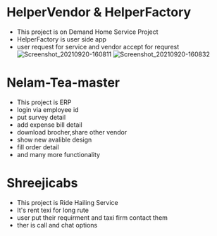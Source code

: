 # HelperVendor & HelperFactory
  - This project is on Demand Home Service Project
  - HelperFactory is user side app
  - user request for service and vendor accept for requrest
![Screenshot_20210920-160811](https://github.com/krunalajudiya/AndroidProjectMain/assets/49159569/e2719193-9848-42ed-8837-a1f6e50b4b73) ![Screenshot_20210920-160832](https://github.com/krunalajudiya/AndroidProjectMain/assets/49159569/c9fc8b57-bdc2-488b-8edb-8e973d5bae43)

# Nelam-Tea-master
  - This project is ERP
  - login via employee id
  - put survey detail
  - add expense bill detail
  - download brocher,share other vendor
  - show new avalible design
  - fill order detail
  - and many more functionality

# Shreejicabs
  - This project is Ride Hailing Service
  - It's rent texi for long rute
  - user put their requirment and taxi firm contact them
  - ther is call and chat options
